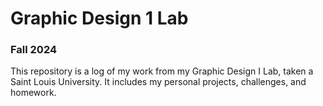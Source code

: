 # Graphic Design 1 Lab
### Fall 2024

This repository is a log of my work from my Graphic Design I Lab, taken a Saint Louis University.
It includes my personal projects, challenges, and homework.



